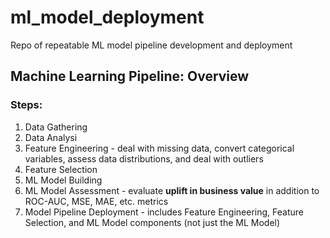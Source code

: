 # ml_model_deployment
Repo of repeatable ML model pipeline development and deployment

## Machine Learning Pipeline: Overview

### Steps:
1. Data Gathering
2. Data Analysi
3. Feature Engineering - deal with missing data, convert categorical variables, assess data distributions, and deal with outliers
4. Feature Selection
5. ML Model Building
6. ML Model Assessment - evaluate **uplift in business value** in addition to ROC-AUC, MSE, MAE, etc. metrics
7. Model Pipeline Deployment - includes Feature Engineering, Feature Selection, and ML Model components (not just the ML Model)
